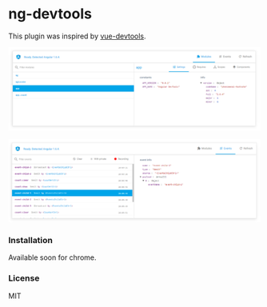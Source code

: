 # ng-devtools
This plugin was inspired by [vue-devtools](https://github.com/vuejs/vue-devtools).

<p align="center">
    <img src="https://raw.githubusercontent.com/owen-it/ng-devtools/master/media/ng-devtools.png"/>
</p>

<p align="center">
    <img src="https://raw.githubusercontent.com/owen-it/ng-devtools/master/media/ng-devtools-events.png"/>
</p>

### Installation

Available soon for chrome.

### License

MIT
